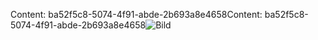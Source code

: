 <span data-ttu-id="cf31e-101">Content: ba52f5c8-5074-4f91-abde-2b693a8e4658</span><span class="sxs-lookup"><span data-stu-id="cf31e-101">Content: ba52f5c8-5074-4f91-abde-2b693a8e4658</span></span>![Bild](b59c4544-f8ec-4c72-9ca8-eb160cfc20a5.png)
